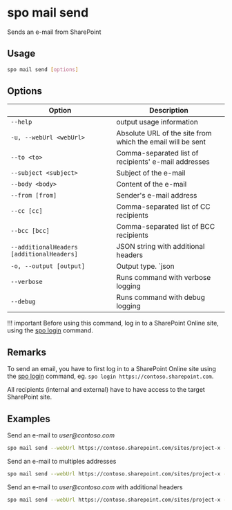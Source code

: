 # spo mail send

Sends an e-mail from SharePoint

## Usage

```sh
spo mail send [options]
```

## Options

Option|Description
------|-----------
`--help`|output usage information
`-u, --webUrl <webUrl>`|Absolute URL of the site from which the email will be sent
`--to <to>`|Comma-separated list of recipients' e-mail addresses
`--subject <subject>`|Subject of the e-mail
`--body <body>`|Content of the e-mail
`--from [from]`|Sender's e-mail address
`--cc [cc]`|Comma-separated list of CC recipients
`--bcc [bcc]`|Comma-separated list of BCC recipients
`--additionalHeaders [additionalHeaders]`|JSON string with additional headers
`-o, --output [output]`|Output type. `json|text`. Default `text`
`--verbose`|Runs command with verbose logging
`--debug`|Runs command with debug logging

!!! important
    Before using this command, log in to a SharePoint Online site, using the [spo login](../login.md) command.

## Remarks

To send an email, you have to first log in to a SharePoint Online site using the [spo login](../login.md) command, eg. `spo login https://contoso.sharepoint.com`.

All recipients (internal and external) have to have access to the target SharePoint site.

## Examples

Send an e-mail to _user@contoso.com_

```sh
spo mail send --webUrl https://contoso.sharepoint.com/sites/project-x --to 'user@contoso.com' --subject 'Email sent via Office 365 CLI' --body '<h1>Office 365 CLI</h1>Email sent via <b>command</b>.'
```

Send an e-mail to multiples addresses

```sh
spo mail send --webUrl https://contoso.sharepoint.com/sites/project-x --to 'user1@contoso.com,user2@contoso.com' --subject 'Email sent via Office 365 CLI' --body '<h1>Office 365 CLI</h1>Email sent via <b>command</b>.' --cc 'user3@contoso.com' --bcc 'user4@contoso.com'
```

Send an e-mail to _user@contoso.com_ with additional headers

```sh
spo mail send --webUrl https://contoso.sharepoint.com/sites/project-x --to 'user@contoso.com' --subject 'Email sent via Office 365 CLI' --body '<h1>Office 365 CLI</h1>Email sent via <b>command</b>.' --additionalHeaders "'{\"X-MC-Tags\":\"Office 365 CLI\"}'"
```
